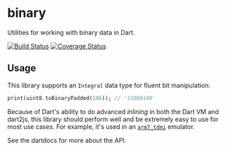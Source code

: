# binary

Utilities for working with binary data in Dart.

[![Build Status](https://travis-ci.org/matanlurey/gba.dart.svg?branch=master)](https://travis-ci.org/matanlurey/gba.dart)
[![Coverage Status](https://coveralls.io/repos/github/matanlurey/gba.dart/badge.svg?branch=master)](https://coveralls.io/github/matanlurey/gba.dart?branch=master)

## Usage

This library supports an `Integral` data type for fluent bit manipulation:

```dart
print(uint8.toBinaryPadded(196)); // '11000100'
```

Because of Dart's ability to do advanced *inlining* in both the Dart VM and
dart2js, this library should perform well and be extremely easy to use for most
use cases. For example, it's used in an [`arm7_tdmi`][arm7_tdmi] emulator.

[arm7_tdmi]: htps://pub.dartlang.org/packages/arm7_tdmi

See the dartdocs for more about the API.
